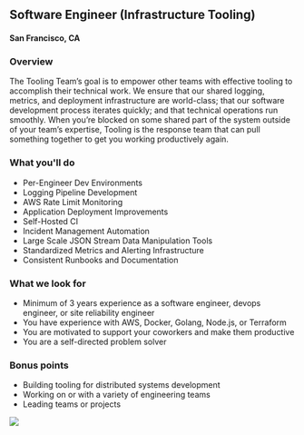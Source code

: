 ## Software Engineer (Infrastructure Tooling)
#### San Francisco, CA

### Overview
The Tooling Team’s goal is to empower other teams with effective tooling to accomplish their technical work. We ensure that our shared logging, metrics, and deployment infrastructure are world-class; that our software development process iterates quickly; and that technical operations run smoothly. When you’re blocked on some shared part of the system outside of your team’s expertise, Tooling is the response team that can pull something together to get you working productively again.

### What you'll do
+	Per-Engineer Dev Environments
+	Logging Pipeline Development
+	AWS Rate Limit Monitoring
+	Application Deployment Improvements
+	Self-Hosted CI
+	Incident Management Automation
+	Large Scale JSON Stream Data Manipulation Tools
+	Standardized Metrics and Alerting Infrastructure
+	Consistent Runbooks and Documentation

### What we look for
+	Minimum of 3 years experience as a software engineer, devops engineer, or site reliability engineer
+	You have experience with AWS, Docker, Golang, Node.js, or Terraform
+	You are motivated to support your coworkers and make them productive
+	You are a self-directed problem solver

### Bonus points
+	Building tooling for distributed systems development
+	Working on or with a variety of engineering teams
+	Leading teams or projects


[<img src='https://dabuttonfactory.com/button.png?t=Learn+More&f=Calibri-Bold&ts=24&tc=fff&hp=20&vp=8&c=5&bgt=unicolored&bgc=29aafe'>](https://letsrockit.co/job/u2vnbwvuda-infrastructure-engineer)

